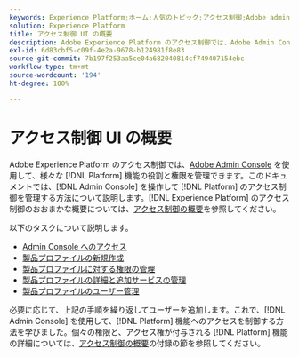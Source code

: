 ```yaml
---
keywords: Experience Platform;ホーム;人気のトピック;アクセス制御;Adobe admin console
solution: Experience Platform
title: アクセス制御 UI の概要
description: Adobe Experience Platform のアクセス制御では、Adobe Admin Console を使用して、様々な Platform 機能のロールと権限を管理できます。このドキュメントでは、Admin Console を操作して Platform のアクセス制御を管理する方法について説明します。
exl-id: 6d83cbf5-c09f-4e2a-9678-b124981f8e83
source-git-commit: 7b197f253aa5ce04a682040814cf749407154ebc
workflow-type: tm+mt
source-wordcount: '194'
ht-degree: 100%

---
```


# アクセス制御 UI の概要

Adobe Experience Platform のアクセス制御では、[Adobe Admin Console](https://adminconsole.adobe.com) を使用して、様々な [!DNL Platform] 機能の役割と権限を管理できます。このドキュメントでは、[!DNL Admin Console] を操作して [!DNL Platform] のアクセス制御を管理する方法について説明します。[!DNL Experience Platform] のアクセス制御のおおまかな概要については、[アクセス制御の概要](./../home.md)を参照してください。

以下のタスクについて説明します。

- [Admin Console へのアクセス](./browse.md)
- [製品プロファイルの新規作成](./create-profile.md)
- [製品プロファイルに対する権限の管理](./permissions.md)
- [製品プロファイルの詳細と追加サービスの管理](./details-and-services.md)
- [製品プロファイルのユーザー管理](./users.md)

必要に応じて、上記の手順を繰り返してユーザーを追加します。これで、[!DNL Admin Console] を使用して、[!DNL Platform] 機能へのアクセスを制御する方法を学びました。個々の権限と、アクセス権が付与される [!DNL Platform] 機能の詳細については、[アクセス制御の概要](../home.md)の付録の節を参照してください。
